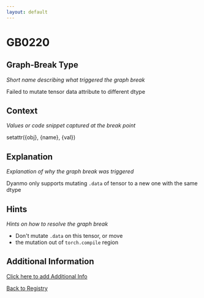 ```yaml
---
layout: default
---
```

# GB0220

## Graph-Break Type
*Short name describing what triggered the graph break*

Failed to mutate tensor data attribute to different dtype

## Context
*Values or code snippet captured at the break point*

setattr({obj}, {name}, {val})

## Explanation
*Explanation of why the graph break was triggered*

Dyanmo only supports mutating `.data` of tensor to a new one with the same dtype

## Hints
*Hints on how to resolve the graph break*

- Don't mutate `.data` on this tensor, or move 
- the mutation out of `torch.compile` region


## Additional Information

<!-- ADDITIONAL INFORMATION START - Add custom information below this line -->

<!-- ADDITIONAL INFORMATION END -->


[Click here to add Additional Info](https://github.com/pytorch-labs/compile-graph-break-site/edit/main/docs/gb/gb0220.md)

[Back to Registry](../index.html)

